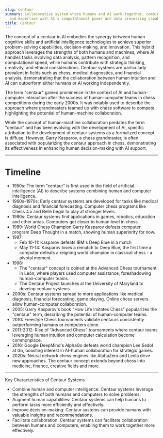 ```yaml
---
slug: centaur
summary: Collaborative system where humans and AI work together, combining human intuition
  and expertise with AI's computational power and data processing capabilities.
title: Centaur
---
```


The concept of a centaur in AI embodies the synergy between human cognitive skills and artificial intelligence technologies to achieve superior problem-solving capabilities, decision-making, and innovation. This hybrid approach leverages the strengths of both humans and machines, where AI handles tasks involving data analysis, pattern recognition, and computational speed, while humans contribute with strategic thinking, creativity, and ethical considerations. Centaur systems are particularly prevalent in fields such as chess, medical diagnostics, and financial analysis, demonstrating that the collaboration between human intuition and AI can outperform either humans or AI working independently.

The term "centaur" gained prominence in the context of AI and human-computer interaction after the success of human-computer teams in chess competitions during the early 2000s. It was notably used to describe the approach where grandmasters teamed up with chess software to compete, highlighting the potential of human-machine collaboration.

While the concept of human-machine collaboration predates the term "centaur" and has been evolving with the development of AI, specific attribution to the development of centaur systems as a formalized concept is diffuse. However, Garry Kasparov, a chess grandmaster, is often associated with popularizing the centaur approach in chess, demonstrating its effectiveness in enhancing human decision-making with AI support.

---

# Timeline

- 1950s: The term "centaur" is first used in the field of artificial intelligence (AI) to describe systems combining human and computer intelligence.
- 1960s-1970s: Early centaur systems are developed for tasks like medical diagnosis and financial forecasting. Computer chess programs like Chess 4.x and Belle begin to play at stronger levels.
- 1980s: Centaur systems find applications in games, robotics, education and other areas. Computers get closer to human level in chess.
- 1989: World Chess Champion Garry Kasparov defeats computer program Deep Thought in a match, showing human superiority for now.
- 1997:
  - Feb 10-11: Kasparov defeats IBM's Deep Blue in a match
  - May 11-14: Kasparov loses a rematch to Deep Blue, the first time a computer defeats a reigning world champion in classical chess - a pivotal moment.
- 1998:
  - The "centaur" concept is coined at the Advanced Chess tournament in León, where players used computer assistance, foreshadowing human-computer teams.
  - The Centaur Project launches at the University of Maryland to develop centaur systems.
- 2000s: Centaur systems spread to more applications like medical diagnosis, financial forecasting, game playing. Online chess servers allow human-computer collaboration.
- 2005: Garry Kasparov's book "How Life Imitates Chess" popularizes the "centaur" term, describing the potential of human-computer teams.
- 2010: Freestyle Chess tournaments validate centaurs consistently outperforming humans or computers alone.
- 2011-2012: Rise of "Advanced Chess" tournaments where centaur teams leveraging human intuition and computer calculation become commonplace.
- 2016: Google DeepMind's AlphaGo defeats world champion Lee Sedol at Go, boosting interest in AI-human collaboration for strategic games.
- 2020s: Neural network chess engines like AlphaZero and Leela drive new approaches. The centaur concept extends beyond chess into medicine, finance, creative fields and more.

---

Key Characteristics of Centaur Systems

- Combine human and computer intelligence: Centaur systems leverage the strengths of both humans and computers to solve problems.
- Augment human capabilities: Centaur systems can help humans to perform tasks more efficiently and effectively.
- Improve decision-making: Centaur systems can provide humans with valuable insights and recommendations.
- Facilitate collaboration: Centaur systems can facilitate collaboration between humans and computers, enabling them to work together more effectively.